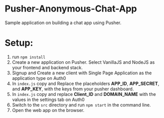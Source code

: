 # Pusher-Anonymous-Chat-App

Sample application on building a chat app using Pusher.

# Setup:
1. run `npm install`
2. Create a new application on Pusher. Select VanillaJS and NodeJS as your frontend and backend stack.
3. Signup and Create a new client with Single Page Application as the application type on Auth0
4. In `index.js` copy and Replace the placeholders __APP_ID__, __APP_SECRET__, and __APP_KEY__, with the keys from your pusher dashboard.
5. In `index.js` copy and replace __Client_ID__ and __DOMAIN_NAME__ with the values in the settings tab on Auth0 
6. Switch to the `src` directory and run `npm start` in the command line.
7. Open the web app on the browser.